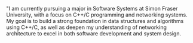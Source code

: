 "I am currently pursuing a major in Software Systems at Simon Fraser University, with a focus on C++/C programming and networking systems. 
My goal is to build a strong foundation in data structures and algorithms using C++/C, as well as deepen my understanding of networking architecture
to excel in both software development and system design.
